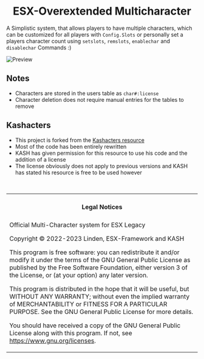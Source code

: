 <h1 align="center">ESX-Overextended Multicharacter</h1>

A Simplistic system, that allows players to have multiple characters, which can be customized for all players with `Config.Slots` or personally set a players character count using `setslots`, `remslots`, `enablechar` and `disablechar` Commands :)

![Preview](https://i.imgur.com/EAHImD0.png)

## Notes

- Characters are stored in the users table as `char#:license`
- Character deletion does not require manual entries for the tables to remove

## Kashacters

- This project is forked from the [Kashacters resource](https://github.com/FiveEYZ/esx_kashacter)
- Most of the code has been entirely rewritten
- KASH has given permission for this resource to use his code and the addition of a license
- The license obviously does not apply to previous versions and KASH has stated his resource is free to be used however

<br>
<table><tr><td><h4 align="center">Legal Notices</h4></tr></td>
<tr><td>
Official Multi-Character system for ESX Legacy

Copyright © 2022-2023 Linden, ESX-Framework and KASH

This program is free software: you can redistribute it and/or modify
it under the terms of the GNU General Public License as published by
the Free Software Foundation, either version 3 of the License, or
(at your option) any later version.

This program is distributed in the hope that it will be useful,
but WITHOUT ANY WARRANTY; without even the implied warranty of
MERCHANTABILITY or FITNESS FOR A PARTICULAR PURPOSE. See the
GNU General Public License for more details.

You should have received a copy of the GNU General Public License
along with this program. If not, see <https://www.gnu.org/licenses>.

</td></tr></table>
